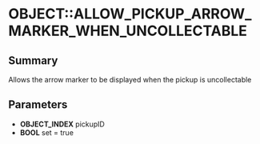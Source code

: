 # OBJECT::ALLOW_PICKUP_ARROW_MARKER_WHEN_UNCOLLECTABLE

## Summary
Allows the arrow marker to be displayed when the pickup is uncollectable

## Parameters
* **OBJECT_INDEX** pickupID
* **BOOL** set = true